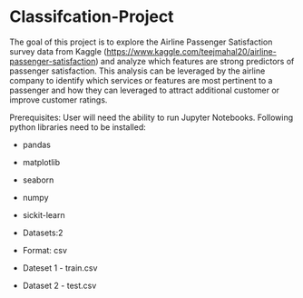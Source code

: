 # Classifcation-Project
The goal of this project is to explore the Airline Passenger Satisfaction survey data from Kaggle 
(https://www.kaggle.com/teejmahal20/airline-passenger-satisfaction) and analyze which features are strong predictors of passenger satisfaction. 
This analysis can be leveraged by the airline company to identify which services or features are most pertinent to a passenger and how 
they can leveraged to attract additional customer or improve customer ratings.

Prerequisites:
User will need the ability to run Jupyter Notebooks.
Following python libraries need to be installed:
* pandas   
* matplotlib
* seaborn
* numpy
* sickit-learn

* Datasets:2
* Format: csv
* Dateset 1 - train.csv 
* Dataset 2 - test.csv
